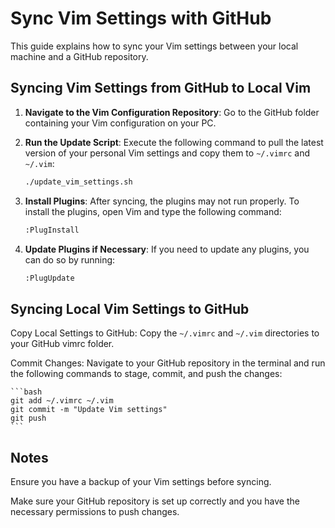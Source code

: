 # Sync Vim Settings with GitHub

This guide explains how to sync your Vim settings between your local machine and a GitHub repository.

## Syncing Vim Settings from GitHub to Local Vim

1. **Navigate to the Vim Configuration Repository**:
   Go to the GitHub folder containing your Vim configuration on your PC.

2. **Run the Update Script**:
   Execute the following command to pull the latest version of your personal Vim settings and copy them to `~/.vimrc` and `~/.vim`:

   ```bash
   ./update_vim_settings.sh
   ```
3. **Install Plugins**:
    After syncing, the plugins may not run properly. To install the plugins, open Vim and type the following command:
    ```bash
    :PlugInstall
    ```
4. **Update Plugins if Necessary**:
    If you need to update any plugins, you can do so by running:
    ```bash
    :PlugUpdate
    ```

## Syncing Local Vim Settings to GitHub

Copy Local Settings to GitHub: Copy the `~/.vimrc` and `~/.vim` directories to your GitHub vimrc folder. 

Commit Changes: Navigate to your GitHub repository in the terminal and run the following commands to stage, commit, and push the changes:

    ```bash
    git add ~/.vimrc ~/.vim
    git commit -m "Update Vim settings"
    git push
    ```

## Notes

Ensure you have a backup of your Vim settings before syncing.

Make sure your GitHub repository is set up correctly and you have the necessary permissions to push changes.

